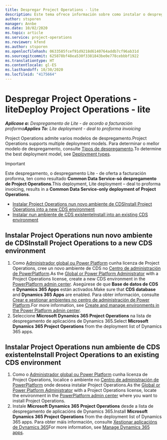 ```yaml
---
title: Despregar Project Operations - lite
description: Este tema ofrece información sobre como instalar o despregamento de Project Operations lite - de oferta a facturación proforma.
author: stsporen
manager: Annbe
ms.date: 10/02/2020
ms.topic: article
ms.service: project-operations
ms.reviewer: kfend
ms.author: stsporen
ms.openlocfilehash: 0633585fcef91d9218d6140764addb7cf96ab31d
ms.sourcegitcommit: 625878bf48ea530f3381843be0e778cebbbf1922
ms.translationtype: HT
ms.contentlocale: gl-ES
ms.lasthandoff: 10/30/2020
ms.locfileid: "4175664"
---
```

# <a name="deploy-project-operations---lite"></a><span data-ttu-id="6d0f4-103">Despregar Project Operations - lite</span><span class="sxs-lookup"><span data-stu-id="6d0f4-103">Deploy Project Operations - lite</span></span>

<span data-ttu-id="6d0f4-104">_**Aplícase a:** Despregamento de Lite - de acordo a facturación proforma_</span><span class="sxs-lookup"><span data-stu-id="6d0f4-104">_**Applies To:** Lite deployment - deal to proforma invoicing_</span></span>

<span data-ttu-id="6d0f4-105">Project Operations admite varios modelos de despregamento.</span><span class="sxs-lookup"><span data-stu-id="6d0f4-105">Project Operations supports multiple deployment models.</span></span> <span data-ttu-id="6d0f4-106">Para determinar o mellor modelo de despregamento, consulte [Tipos de despregamento](determine-deployment-type.md).</span><span class="sxs-lookup"><span data-stu-id="6d0f4-106">To determine the best deployment model, see [Deployment types](determine-deployment-type.md).</span></span>


> [!IMPORTANT]
> <span data-ttu-id="6d0f4-107">Este despregamento, o despregamento Lite - de oferta a facturación proforma, ten como resultado **Common Data Service-só despregamento de Project Operations**.</span><span class="sxs-lookup"><span data-stu-id="6d0f4-107">This deployment, Lite deployment – deal to proforma invoicing, results in a **Common Data Service-only deployment of Project Operations**.</span></span>

- [<span data-ttu-id="6d0f4-108">Instalar Project Operations nun novo ambiente de CDS</span><span class="sxs-lookup"><span data-stu-id="6d0f4-108">Install Project Operations into a new CDS environment</span></span>](#new)
- [<span data-ttu-id="6d0f4-109">Instalar nun ambiente de CDS existente</span><span class="sxs-lookup"><span data-stu-id="6d0f4-109">Install into an existing CDS environment</span></span>](#existing)



## <a name="install-project-operations-to-a-new-cds-environment"></a><a name="new"></a><span data-ttu-id="6d0f4-110">Instalar Project Operations nun novo ambiente de CDS</span><span class="sxs-lookup"><span data-stu-id="6d0f4-110">Install Project Operations to a new CDS environment</span></span>

1. <span data-ttu-id="6d0f4-111">Como [Administrador global ou Power Platform](https://docs.microsoft.com/power-platform/admin/global-service-administrators-can-administer-without-license) cunha licenza de Project Operations, cree un novo ambiente de CDS no [Centro de administración de PowerPlatform](https://admin.powerplatform.com).</span><span class="sxs-lookup"><span data-stu-id="6d0f4-111">As the [Global or Power Platform Administrator](https://docs.microsoft.com/power-platform/admin/global-service-administrators-can-administer-without-license) with a Project Operations license, create a new CDS environment in the [PowerPlatform admin center](https://admin.powerplatform.com).</span></span> <span data-ttu-id="6d0f4-112">Asegúrese de que **Base de datos de CDS** e **Dynamics 365 Apps** están activados.</span><span class="sxs-lookup"><span data-stu-id="6d0f4-112">Make sure that **CDS database** and **Dynamics 365 Apps** are enabled.</span></span> <span data-ttu-id="6d0f4-113">Para obter información, consulte [Crear e xestionar ambientes no centro de administración de Power Platform](https://docs.microsoft.com/power-platform/admin/create-environment#create-an-environment-in-the-power-platform-admin-center).</span><span class="sxs-lookup"><span data-stu-id="6d0f4-113">For more information, see [Create and manage environments in the Power Platform admin center](https://docs.microsoft.com/power-platform/admin/create-environment#create-an-environment-in-the-power-platform-admin-center).</span></span>
2. <span data-ttu-id="6d0f4-114">Seleccione **Microsoft Dynamics 365 Project Operations** na lista de despregamento de aplicacións de Dynamics 365.</span><span class="sxs-lookup"><span data-stu-id="6d0f4-114">Select **Microsoft Dynamics 365 Project Operations** from the deployment list of Dynamics 365 apps.</span></span>


## <a name="install-project-operations-to-an-existing-cds-environment"></a><a name="existing"></a><span data-ttu-id="6d0f4-115">Instalar Project Operations nun ambiente de CDS existente</span><span class="sxs-lookup"><span data-stu-id="6d0f4-115">Install Project Operations to an existing CDS environment</span></span>

1. <span data-ttu-id="6d0f4-116">Como o [Administrador global ou Power Platform](https://docs.microsoft.com/power-platform/admin/global-service-administrators-can-administer-without-license) cunha licenza de Project Operations, localice o ambiente no [Centro de administración de PowerPlatform](https://admin.powerplatform.com) onde desexa instalar Project Operations.</span><span class="sxs-lookup"><span data-stu-id="6d0f4-116">As the [Global or Power Platform Administrator](https://docs.microsoft.com/power-platform/admin/global-service-administrators-can-administer-without-license) with a Project Operations license, locate the environment in the [PowerPlatform admin center](https://admin.powerplatform.com) where you want to install Project Operations.</span></span>
2. <span data-ttu-id="6d0f4-117">Instale **Microsoft Dynamics 365 Project Operations** desde a lista de despregamento de aplicacións de Dynamics 365.</span><span class="sxs-lookup"><span data-stu-id="6d0f4-117">Install **Microsoft Dynamics 365 Project Operations** from the deployment list of Dynamics 365 apps.</span></span> <span data-ttu-id="6d0f4-118">Para obter máis información, consulte [Xestionar aplicacións de Dynamics 365](https://docs.microsoft.com/power-platform/admin/manage-apps)</span><span class="sxs-lookup"><span data-stu-id="6d0f4-118">For more information, see [Manage Dynamics 365 apps](https://docs.microsoft.com/power-platform/admin/manage-apps).</span></span>


